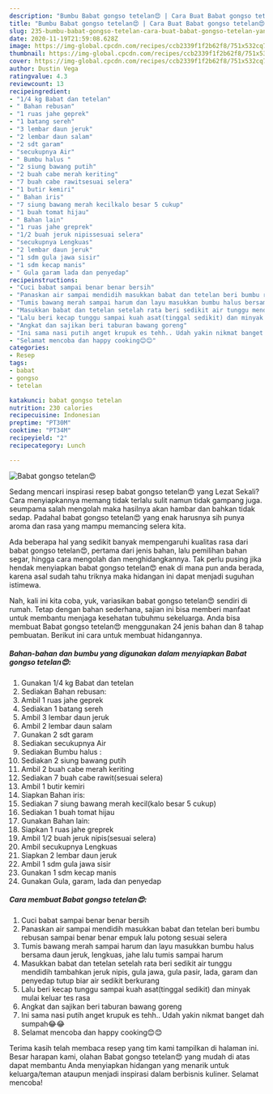 ```yaml
---
description: "Bumbu Babat gongso tetelan😍 | Cara Buat Babat gongso tetelan😍 Yang Enak dan Simpel"
title: "Bumbu Babat gongso tetelan😍 | Cara Buat Babat gongso tetelan😍 Yang Enak dan Simpel"
slug: 235-bumbu-babat-gongso-tetelan-cara-buat-babat-gongso-tetelan-yang-enak-dan-simpel
date: 2020-11-19T21:59:08.628Z
image: https://img-global.cpcdn.com/recipes/ccb2339f1f2b62f8/751x532cq70/babat-gongso-tetelan😍-foto-resep-utama.jpg
thumbnail: https://img-global.cpcdn.com/recipes/ccb2339f1f2b62f8/751x532cq70/babat-gongso-tetelan😍-foto-resep-utama.jpg
cover: https://img-global.cpcdn.com/recipes/ccb2339f1f2b62f8/751x532cq70/babat-gongso-tetelan😍-foto-resep-utama.jpg
author: Dustin Vega
ratingvalue: 4.3
reviewcount: 13
recipeingredient:
- "1/4 kg Babat dan tetelan"
- " Bahan rebusan"
- "1 ruas jahe geprek"
- "1 batang sereh"
- "3 lembar daun jeruk"
- "2 lembar daun salam"
- "2 sdt garam"
- "secukupnya Air"
- " Bumbu halus "
- "2 siung bawang putih"
- "2 buah cabe merah keriting"
- "7 buah cabe rawitsesuai selera"
- "1 butir kemiri"
- " Bahan iris"
- "7 siung bawang merah kecilkalo besar 5 cukup"
- "1 buah tomat hijau"
- " Bahan lain"
- "1 ruas jahe greprek"
- "1/2 buah jeruk nipissesuai selera"
- "secukupnya Lengkuas"
- "2 lembar daun jeruk"
- "1 sdm gula jawa sisir"
- "1 sdm kecap manis"
- " Gula garam lada dan penyedap"
recipeinstructions:
- "Cuci babat sampai benar benar bersih"
- "Panaskan air sampai mendidih masukkan babat dan tetelan beri bumbu rebusan sampai benar benar empuk lalu potong sesuai selera"
- "Tumis bawang merah sampai harum dan layu masukkan bumbu halus bersama daun jeruk, lengkuas, jahe lalu tumis sampai harum"
- "Masukkan babat dan tetelan setelah rata beri sedikit air tunggu mendidih tambahkan jeruk nipis, gula jawa, gula pasir, lada, garam dan penyedap tutup biar air sedikit berkurang"
- "Lalu beri kecap tunggu sampai kuah asat(tinggal sedikit) dan minyak mulai keluar tes rasa"
- "Angkat dan sajikan beri taburan bawang goreng"
- "Ini sama nasi putih anget krupuk es tehh.. Udah yakin nikmat banget dah sumpah😂😂"
- "Selamat mencoba dan happy cooking😊😊"
categories:
- Resep
tags:
- babat
- gongso
- tetelan

katakunci: babat gongso tetelan 
nutrition: 230 calories
recipecuisine: Indonesian
preptime: "PT30M"
cooktime: "PT34M"
recipeyield: "2"
recipecategory: Lunch

---
```



![Babat gongso tetelan😍](https://img-global.cpcdn.com/recipes/ccb2339f1f2b62f8/751x532cq70/babat-gongso-tetelan😍-foto-resep-utama.jpg)

Sedang mencari inspirasi resep babat gongso tetelan😍 yang Lezat Sekali? Cara menyiapkannya memang tidak terlalu sulit namun tidak gampang juga. seumpama salah mengolah maka hasilnya akan hambar dan bahkan tidak sedap. Padahal babat gongso tetelan😍 yang enak harusnya sih punya aroma dan rasa yang mampu memancing selera kita.

Ada beberapa hal yang sedikit banyak mempengaruhi kualitas rasa dari babat gongso tetelan😍, pertama dari jenis bahan, lalu pemilihan bahan segar, hingga cara mengolah dan menghidangkannya. Tak perlu pusing jika hendak menyiapkan babat gongso tetelan😍 enak di mana pun anda berada, karena asal sudah tahu triknya maka hidangan ini dapat menjadi suguhan istimewa.




Nah, kali ini kita coba, yuk, variasikan babat gongso tetelan😍 sendiri di rumah. Tetap dengan bahan sederhana, sajian ini bisa memberi manfaat untuk membantu menjaga kesehatan tubuhmu sekeluarga. Anda bisa membuat Babat gongso tetelan😍 menggunakan 24 jenis bahan dan 8 tahap pembuatan. Berikut ini cara untuk membuat hidangannya.

<!--inarticleads1-->

##### Bahan-bahan dan bumbu yang digunakan dalam menyiapkan Babat gongso tetelan😍:

1. Gunakan 1/4 kg Babat dan tetelan
1. Sediakan  Bahan rebusan:
1. Ambil 1 ruas jahe geprek
1. Sediakan 1 batang sereh
1. Ambil 3 lembar daun jeruk
1. Ambil 2 lembar daun salam
1. Gunakan 2 sdt garam
1. Sediakan secukupnya Air
1. Sediakan  Bumbu halus :
1. Sediakan 2 siung bawang putih
1. Ambil 2 buah cabe merah keriting
1. Sediakan 7 buah cabe rawit(sesuai selera)
1. Ambil 1 butir kemiri
1. Siapkan  Bahan iris:
1. Sediakan 7 siung bawang merah kecil(kalo besar 5 cukup)
1. Sediakan 1 buah tomat hijau
1. Gunakan  Bahan lain:
1. Siapkan 1 ruas jahe greprek
1. Ambil 1/2 buah jeruk nipis(sesuai selera)
1. Ambil secukupnya Lengkuas
1. Siapkan 2 lembar daun jeruk
1. Ambil 1 sdm gula jawa sisir
1. Gunakan 1 sdm kecap manis
1. Gunakan  Gula, garam, lada dan penyedap




<!--inarticleads2-->

##### Cara membuat Babat gongso tetelan😍:

1. Cuci babat sampai benar benar bersih
1. Panaskan air sampai mendidih masukkan babat dan tetelan beri bumbu rebusan sampai benar benar empuk lalu potong sesuai selera
1. Tumis bawang merah sampai harum dan layu masukkan bumbu halus bersama daun jeruk, lengkuas, jahe lalu tumis sampai harum
1. Masukkan babat dan tetelan setelah rata beri sedikit air tunggu mendidih tambahkan jeruk nipis, gula jawa, gula pasir, lada, garam dan penyedap tutup biar air sedikit berkurang
1. Lalu beri kecap tunggu sampai kuah asat(tinggal sedikit) dan minyak mulai keluar tes rasa
1. Angkat dan sajikan beri taburan bawang goreng
1. Ini sama nasi putih anget krupuk es tehh.. Udah yakin nikmat banget dah sumpah😂😂
1. Selamat mencoba dan happy cooking😊😊




Terima kasih telah membaca resep yang tim kami tampilkan di halaman ini. Besar harapan kami, olahan Babat gongso tetelan😍 yang mudah di atas dapat membantu Anda menyiapkan hidangan yang menarik untuk keluarga/teman ataupun menjadi inspirasi dalam berbisnis kuliner. Selamat mencoba!
